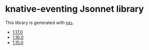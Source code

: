 # knative-eventing Jsonnet library

This library is generated with [`k8s`](https://github.com/jsonnet-libs/k8s).

- [1.17.0](1.17.0/README.md)
- [1.16.0](1.16.0/README.md)
- [1.15.0](1.15.0/README.md)
